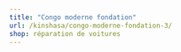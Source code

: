 ```yaml
---
title: "Congo moderne fondation"
url: /kinshasa/congo-moderne-fondation-3/
shop: réparation de voitures
---
```

